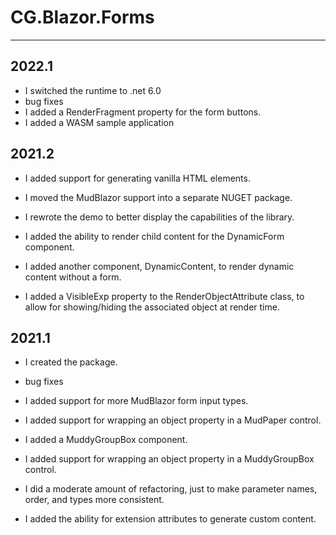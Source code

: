 # CG.Blazor.Forms
---

## 2022.1

* I switched the runtime to .net 6.0
* bug fixes
* I added a RenderFragment property for the form buttons.
* I added a WASM sample application

## 2021.2

* I added support for generating vanilla HTML elements.

* I moved the MudBlazor support into a separate NUGET package.

* I rewrote the demo to better display the capabilities of the library.

* I added the ability to render child content for the DynamicForm component.

* I added another component, DynamicContent, to render dynamic content without a form.

* I added a VisibleExp property to the RenderObjectAttribute class, to allow for showing/hiding the associated object at render time.

## 2021.1

* I created the package.

* bug fixes

* I added support for more MudBlazor form input types.

* I added support for wrapping an object property in a MudPaper control.

* I added a MuddyGroupBox component.

* I added support for wrapping an object property in a MuddyGroupBox control.

* I did a moderate amount of refactoring, just to make parameter names, order, and types more consistent.

* I added the ability for extension attributes to generate custom content.



